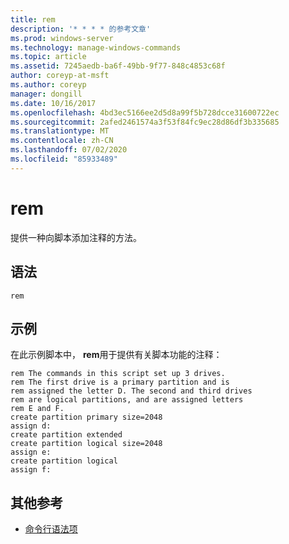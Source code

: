```yaml
---
title: rem
description: '* * * * 的参考文章'
ms.prod: windows-server
ms.technology: manage-windows-commands
ms.topic: article
ms.assetid: 7245aedb-ba6f-49bb-9f77-848c4853c68f
author: coreyp-at-msft
ms.author: coreyp
manager: dongill
ms.date: 10/16/2017
ms.openlocfilehash: 4bd3ec5166ee2d5d8a99f5b728dcce31600722ec
ms.sourcegitcommit: 2afed2461574a3f53f84fc9ec28d86df3b335685
ms.translationtype: MT
ms.contentlocale: zh-CN
ms.lasthandoff: 07/02/2020
ms.locfileid: "85933489"
---
```

# <a name="rem"></a>rem



提供一种向脚本添加注释的方法。

## <a name="syntax"></a>语法

```
rem
```

## <a name="examples"></a>示例

在此示例脚本中， **rem**用于提供有关脚本功能的注释：
```
rem The commands in this script set up 3 drives.
rem The first drive is a primary partition and is
rem assigned the letter D. The second and third drives
rem are logical partitions, and are assigned letters
rem E and F.
create partition primary size=2048
assign d:
create partition extended
create partition logical size=2048
assign e:
create partition logical
assign f:
```

## <a name="additional-references"></a>其他参考

- [命令行语法项](command-line-syntax-key.md)

